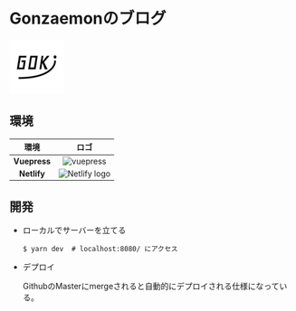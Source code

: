 # Gonzaemonのブログ

![logo](./src/.vuepress/public/img/favicon.png)


## 環境

|環境|ロゴ|
|:---:|:---:|
|**Vuepress**|![vuepress](https://i0.wp.com/blog.tacck.net/wp-content/uploads/2019/09/vuepress-1.png?fit=100%2C600&ssl=1)|
|**Netlify**|![Netlify logo](https://gyazo.com/9f86f8a1f474ab9eb6f3ccbe109795eb/thumb/100)|


## 開発

  - ローカルでサーバーを立てる

    ```shell
    $ yarn dev  # localhost:8080/ にアクセス
    ```

  - デプロイ

    GithubのMasterにmergeされると自動的にデプロイされる仕様になっている。
